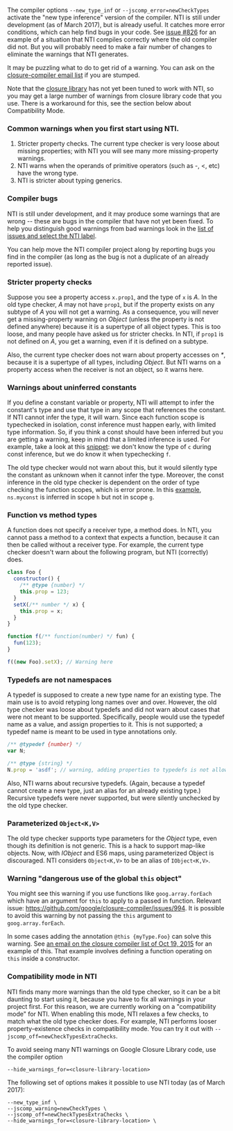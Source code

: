 The compiler options `--new_type_inf` or `--jscomp_error=newCheckTypes` activate the "new type inference" version of the compiler.  NTI is still under development (as of March 2017), but is already useful.  It catches more error conditions, which can help find bugs in your code.  See [issue #826](https://github.com/google/closure-compiler/issues/826) for an example of a situation that NTI compiles correctly where the old compiler did not. But you will probably need to make a fair number of changes to eliminate the warnings that NTI generates.

It may be puzzling what to do to get rid of a warning.  You can ask on the [closure-compiler email list](https://groups.google.com/forum/#!forum/closure-compiler-discuss) if you are stumped.

Note that the [closure library](https://github.com/google/closure-library) has not yet been tuned to work with NTI, so you may get a large number of warnings  from closure library code that you use.  There is a workaround for this, see the section below about Compatibility Mode.

### Common warnings when you first start using NTI.

1. Stricter property checks. The current type checker is very loose about missing properties; with NTI you will see many more missing-property warnings.
2. NTI warns when the operands of primitive operators (such as -, <, etc) have the wrong type.
3. NTI is stricter about typing generics.

### Compiler bugs

NTI is still under development, and it may produce some warnings that are wrong -- these are bugs in the compiler that have not yet been fixed. To help you distinguish good warnings from bad warnings look in the [list of issues and select the NTI label](https://github.com/google/closure-compiler/issues?q=is%3Aopen+is%3Aissue+label%3ANTI).  

You can help move the NTI compiler project along by reporting bugs you find in the compiler (as long as the bug is not a duplicate of an already reported issue).

### Stricter property checks

Suppose you see a property access `x.prop1`, and the type of `x` is *A*. In the old type checker, *A* may not have `prop1`, but if the property exists on any subtype of *A* you will not get a warning. As a consequence, you will never get a missing-property warning on *Object* (unless the property is not defined anywhere) because it is a supertype of all object types. This is too loose, and many people have asked us for stricter checks. In NTI, if `prop1` is not defined on *A*, you get a warning, even if it is defined on a subtype.

Also, the current type checker does not warn about property accesses on _*_, because it is a supertype of all types, including *Object*. But NTI warns on a property access when the receiver is not an object, so it warns here.

### Warnings about uninferred constants

If you define a constant variable or property, NTI will attempt to infer the constant's type and use that type in any scope that references the constant. If NTI cannot infer the type, it will warn. Since each function scope is typechecked in isolation, const inference must happen early, with limited type information. So, if you think a const should have been inferred but you are getting a warning, keep in mind that a limited inference is used. For example, take a look at this [snippet](https://closure-compiler-debugger.appspot.com/#input0%3Dfunction%2520f()%2520%257B%250A%2520%2520var%2520x%2520%253D%2520123%253B%250A%2520%2520%252F**%2520%2540const%2520*%252F%250A%2520%2520var%2520c%2520%253D%2520x%253B%250A%2520%2520var%2520%252F**%2520string%2520*%252F%2520s%2520%253D%2520c%253B%250A%2520%2520return%2520function%2520()%2520%257B%2520return%2520c%253B%2520%257D%250A%257D%26input1%26conformanceConfig%26externs%26refasterjs-template%26includeDefaultExterns%3D1%26CHECK_SYMBOLS%3D1%26CHECK_TYPES%3D1%26CHECK_TYPES_NEW_INFERENCE%3D1%26CLOSURE_PASS%3D1%26LANG_IN_IS_ES6%3D1%26MISSING_PROPERTIES%3D1%26PRESERVE_TYPE_ANNOTATIONS%3D1%26PRETTY_PRINT%3D1%26TRANSPILE%3D1):
we don't know the type of `c` during const inference, but we do know it when typechecking `f`.

The old type checker would not warn about this, but it would silently type the constant as unknown when it cannot infer the type. Moreover, the const inference in the old type checker is dependent on the order of type checking the function scopes, which is error prone. In this [example](https://closure-compiler-debugger.appspot.com/#input0%3D%252F**%2520%2540const%2520*%252F%250Avar%2520ns%2520%253D%2520%257B%257D%253B%250A%250Afunction%2520g()%2520%257B%250A%2520%2520var%2520%252F**%2520null%2520*%252F%2520n1%2520%253D%2520ns.myconst%253B%250A%257D%250A%250Afunction%2520f()%2520%257B%250A%2520%2520%252F**%2520%2540constructor%2520*%252F%250A%2520%2520ns.Foo%2520%253D%2520function()%2520%257B%257D%253B%250A%250A%2520%2520%252F**%2520%2540const%2520*%252F%250A%2520%2520ns.myconst%2520%253D%2520goog.asserts.assert(new%2520ns.Foo)%253B%250A%257D%250A%250Afunction%2520h()%2520%257B%250A%2520%2520var%2520%252F**%2520null%2520*%252F%2520n2%2520%253D%2520ns.myconst%253B%250A%257D%26input1%26conformanceConfig%26externs%3Dvar%2520goog%253B%250Agoog.asserts%253B%250Agoog.asserts.assert%253B%26refasterjs-template%26includeDefaultExterns%3D1%26CHECK_SYMBOLS%3D1%26CHECK_TYPES%3D1%26CLOSURE_PASS%3D1%26LANG_IN_IS_ES6%3D1%26MISSING_PROPERTIES%3D1%26PRESERVE_TYPE_ANNOTATIONS%3D1%26PRETTY_PRINT%3D1%26TRANSPILE%3D1),
`ns.myconst` is inferred in scope `h` but not in scope `g`.

### Function vs method types

A function does not specify a receiver type, a method does. In NTI, you cannot pass a method to a context that expects a function, because it can then be called without a receiver type. For example, the current type checker doesn't warn about the following program, but NTI (correctly) does.

```js
class Foo {
  constructor() {
    /** @type {number} */
    this.prop = 123;
  }
  setX(/** number */ x) {
    this.prop = x;
  }
}

function f(/** function(number) */ fun) {
  fun(123);
}

f((new Foo).setX); // Warning here
```

### Typedefs are not namespaces

A typedef is supposed to create a new type name for an existing type. The main use is to avoid retyping long names over and over. However, the old type checker was loose about typedefs and did not warn about cases that were not meant to be supported. Specifically, people would use the typedef name as a value, and assign properties to it. This is not supported; a typedef name is meant to be used in type annotations only.

```js
/** @typedef {number} */
var N;

/** @type {string} */
N.prop = 'asdf'; // warning, adding properties to typedefs is not allowed.
```

Also, NTI warns about recursive typedefs. (Again, because a typedef cannot create a new type, just an alias for an already existing type.) Recursive typedefs were never supported, but were silently unchecked by the old type checker.

### Parameterized `Object<K,V>`

The old type checker supports type parameters for the *Object* type, even though its definition is not generic. This is a hack to support map-like objects. Now, with *IObject* and ES6 maps, using parameterized Object is discouraged. NTI considers `Object<K,V>` to be an alias of `IObject<K,V>`.

### Warning "dangerous use of the global `this` object"

You might see this warning if you use functions like `goog.array.forEach` which have an argument for `this` to apply to a passed in function.  Relevant issue: <https://github.com/google/closure-compiler/issues/994>. It is possible to avoid this warning by not passing the `this` argument to `goog.array.forEach`.

In some cases adding the annotation `@this {myType.Foo}` can solve this warning. See [an email on the closure compiler list of Oct 19, 2015](https://groups.google.com/d/msg/closure-compiler-discuss/22FsLdUCWbs/t1dq0-nWAgAJ) for an example of this.  That example involves defining a function operating on `this` inside a constructor.

### Compatibility mode in NTI

NTI finds many more warnings than the old type checker, so it can be a bit daunting to start using it, because you have to fix all warnings in your project first. For this reason, we are currently working on a "compatibility mode" for NTI. When enabling this mode, NTI relaxes a few checks, to match what the old type checker does. For example, NTI performs looser property-existence checks in compatibility mode. You can try it out with `--jscomp_off=newCheckTypesExtraChecks`.

To avoid seeing many NTI warnings on Google Closure Library code, use the compiler option

    --hide_warnings_for=<closure-library-location>

The following set of options makes it possible to use NTI today (as of March 2017):

    --new_type_inf \
    --jscomp_warning=newCheckTypes \
    --jscomp_off=newCheckTypesExtraChecks \
    --hide_warnings_for=<closure-library-location> \


